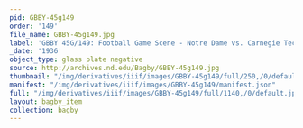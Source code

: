 ```yaml
---
pid: GBBY-45g149
order: '149'
file_name: GBBY-45g149.jpg
label: 'GBBY 45G/149: Football Game Scene - Notre Dame vs. Carnegie Tech - 1936'
_date: '1936'
object_type: glass plate negative
source: http://archives.nd.edu/Bagby/GBBY-45g149.jpg
thumbnail: "/img/derivatives/iiif/images/GBBY-45g149/full/250,/0/default.jpg"
manifest: "/img/derivatives/iiif/images/GBBY-45g149/manifest.json"
full: "/img/derivatives/iiif/images/GBBY-45g149/full/1140,/0/default.jpg"
layout: bagby_item
collection: bagby
---
```

